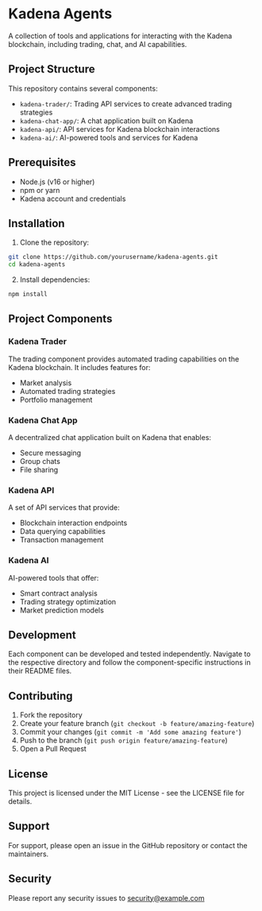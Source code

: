 # Kadena Agents

A collection of tools and applications for interacting with the Kadena blockchain, including trading, chat, and AI capabilities.

## Project Structure

This repository contains several components:

- `kadena-trader/`: Trading API services to create advanced trading strategies
- `kadena-chat-app/`: A chat application built on Kadena
- `kadena-api/`: API services for Kadena blockchain interactions
- `kadena-ai/`: AI-powered tools and services for Kadena

## Prerequisites

- Node.js (v16 or higher)
- npm or yarn
- Kadena account and credentials

## Installation

1. Clone the repository:

```bash
git clone https://github.com/yourusername/kadena-agents.git
cd kadena-agents
```

2. Install dependencies:

```bash
npm install
```

## Project Components

### Kadena Trader

The trading component provides automated trading capabilities on the Kadena blockchain. It includes features for:

- Market analysis
- Automated trading strategies
- Portfolio management

### Kadena Chat App

A decentralized chat application built on Kadena that enables:

- Secure messaging
- Group chats
- File sharing

### Kadena API

A set of API services that provide:

- Blockchain interaction endpoints
- Data querying capabilities
- Transaction management

### Kadena AI

AI-powered tools that offer:

- Smart contract analysis
- Trading strategy optimization
- Market prediction models

## Development

Each component can be developed and tested independently. Navigate to the respective directory and follow the component-specific instructions in their README files.

## Contributing

1. Fork the repository
2. Create your feature branch (`git checkout -b feature/amazing-feature`)
3. Commit your changes (`git commit -m 'Add some amazing feature'`)
4. Push to the branch (`git push origin feature/amazing-feature`)
5. Open a Pull Request

## License

This project is licensed under the MIT License - see the LICENSE file for details.

## Support

For support, please open an issue in the GitHub repository or contact the maintainers.

## Security

Please report any security issues to security@example.com
